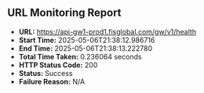 ## URL Monitoring Report

- **URL:** https://api-gw1-prod1.fisglobal.com/gw/v1/health
- **Start Time:** 2025-05-06T21:38:12.986716
- **End Time:** 2025-05-06T21:38:13.222780
- **Total Time Taken:** 0.236064 seconds
- **HTTP Status Code:** 200
- **Status:** Success
- **Failure Reason:** N/A
